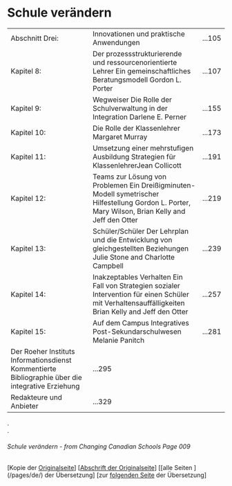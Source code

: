 # Schule verändern
||||
---|---|---
Abschnitt Drei: | Innovationen und praktische Anwendungen | ...105
Kapitel 8:      | Der prozessstrukturierende und ressourcenorientierte Lehrer Ein gemeinschaftliches Beratungsmodell Gordon L. Porter | ...107
Kapitel 9:      | Wegweiser Die Rolle der Schulverwaltung in der Integration Darlene E. Perner | ...155
Kapitel 10:     | Die Rolle der Klassenlehrer Margaret Murray | ...173
Kapitel 11:     | Umsetzung einer mehrstufigen Ausbildung Strategien für KlassenlehrerJean Collicott | ...191
Kapitel 12:     | Teams zur Lösung von Problemen Ein Dreißigminuten-Modell symetrischer Hilfestellung Gordon L. Porter, Mary Wilson, Brian Kelly and Jeff den Otter | ...219
Kapitel 13:     | Schüler/Schüler Der Lehrplan und die Entwicklung von gleichgestellten Beziehungen Julie Stone and Charlotte Campbell | ...239
Kapitel 14:     | Inakzeptables Verhalten Ein Fall von Strategien sozialer Intervention für einen Schüler mit Verhaltensauffälligkeiten Brian Kelly and Jeff den Otter | ...257
Kapitel 15:     | Auf dem Campus Integratives Post-Sekundarschulwesen Melanie Panitch | ...281
 | Der Roeher Instituts Informationsdienst Kommentierte Bibliographie über die integrative Erziehung | ...295
 | Redakteure und Anbieter						 | ...329

.  
.  

###### Schule verändern - from Changing Canadian Schools Page 009

[Kopie der [Originalseite](/copies-from-original/CCS009.png)]
[[Abschrift der Originalseite](/en/Changing_Canadian_Schools-009)]
[[alle Seiten ] (/pages/de/) der Übersetzung]
[zur [folgenden Seite](Changing_Canadian_Schools-de-010) der Übersetzung]
